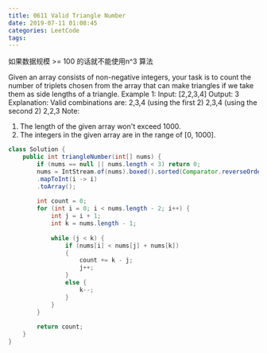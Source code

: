 ```yaml
---
title: 0611 Valid Triangle Number
date: 2019-07-11 01:08:45
categories: LeetCode
tags:
---
```


如果数据规模 >= 100 的话就不能使用n^3 算法

Given an array consists of non-negative integers, your task is to count the number of triplets chosen from the array that can make triangles if we take them as side lengths of a triangle.
Example 1:
Input: [2,2,3,4]
Output: 3
Explanation:
Valid combinations are: 
2,3,4 (using the first 2)
2,3,4 (using the second 2)
2,2,3
Note:
1. The length of the given array won't exceed 1000.
2. The integers in the given array are in the range of [0, 1000].


```java
class Solution {
    public int triangleNumber(int[] nums) {
        if (nums == null || nums.length < 3) return 0;
        nums = IntStream.of(nums).boxed().sorted(Comparator.reverseOrder())
        .mapToInt(i -> i)
        .toArray();
        
        int count = 0;
        for (int i = 0; i < nums.length - 2; i++) {
            int j = i + 1;
            int k = nums.length - 1;
            
            while (j < k) {
                if (nums[i] < nums[j] + nums[k])
                {
                    count += k - j;
                    j++;
                }
                else {
                    k--;
                }
            }
        }
        
        return count;
    }
}
```
